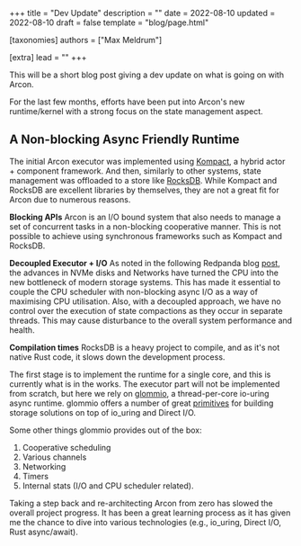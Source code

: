 +++
title = "Dev Update"
description = ""
date = 2022-08-10
updated = 2022-08-10
draft = false
template = "blog/page.html"

[taxonomies]
authors = ["Max Meldrum"]

[extra]
lead = ""
+++

This will be a short blog post giving a dev update on what is going on with Arcon.

For the last few months, efforts have been put into Arcon's new runtime/kernel with a strong focus on the state management aspect. 


## A Non-blocking Async Friendly Runtime

The initial Arcon executor was implemented using [Kompact](https://github.com/kompics/kompact), a hybrid actor + component framework. And then, similarly to other systems, state management was offloaded to a store like [RocksDB](http://rocksdb.org/). While Kompact and RocksDB are excellent libraries by themselves, they are not a great fit for Arcon due to numerous reasons.

**Blocking APIs**
Arcon is an I/O bound system that also needs to manage a set of concurrent tasks in a non-blocking cooperative manner. This is not possible to achieve using synchronous frameworks such as Kompact and RocksDB.

**Decoupled Executor + I/O**
As noted in the following Redpanda blog [post](https://redpanda.com/blog/tpc-buffers), the advances in NVMe disks and Networks have turned the CPU into the new bottleneck of modern storage systems. This has made it essential to couple the CPU scheduler with non-blocking async I/O as a way of maximising CPU utilisation. Also, with a decoupled approach, we have no control over the execution of state compactions as they occur in separate threads. This may cause disturbance to the overall system performance and health.

**Compilation times**
RocksDB is a heavy project to compile, and as it's not native Rust code, it slows down the development process.

The first stage is to implement the runtime for a single core, and this is currently what is in the works.
The executor part will not be implemented from scratch, but here we rely on [glommio](https://github.com/DataDog/glommio), a thread-per-core io-uring async runtime. glommio offers a number of great [primitives](https://docs.rs/glommio/latest/glommio/io/index.html) for building storage solutions on top of io_uring and Direct I/O.

Some other things glommio provides out of the box:

1. Cooperative scheduling
2. Various channels
3. Networking
4. Timers
5. Internal stats (I/O and CPU scheduler related).

Taking a step back and re-architecting Arcon from zero has slowed the overall project progress. 
It has been a great learning process as it has given me the chance to dive into various technologies (e.g., io_uring, Direct I/O, Rust async/await).